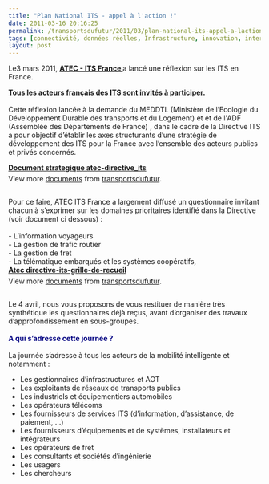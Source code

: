 ```yaml
---
title: "Plan National ITS - appel à l'action !"
date: 2011-03-16 20:16:25
permalink: /transportsdufutur/2011/03/plan-national-its-appel-a-laction.html
tags: [connectivité, données réelles, Infrastructure, innovation, internet, internet des objets, management de la mobilité, multimodes, partage de données, réseaux, Service de mobilité]
layout: post
---
```


<p style="margin-right: 0px">Le3 mars 2011, <strong><a href="http://www.atec-itsfrance.net/evenements.cfm?codrub=EVENTS&codsrub=JOURNEES&codssrub=JOURNEES&atexpo_id=103" target="_blank">ATEC - ITS France </a></strong>a lancé une réflexion sur les ITS en France.</p> <p style="margin-right: 0px"><strong><span style="text-decoration: underline">Tous les acteurs français des ITS sont invités à participer. <br /></span></strong><br />Cette réflexion lancée à la demande du MEDDTL (Ministère de l’Ecologie du Développement Durable des transports et du Logement) et et de l'ADF (Assemblée des Départements de France) , dans le cadre de la Directive ITS a pour objectif d’établir les axes structurants d’une stratégie de développement des ITS pour la France avec l’ensemble des acteurs publics et privés concernés. </p>  <!--more-->  <div id="__ss_7285882" style="width: 477px"><strong style="margin: 12px 0 4px"><a href="http://www.slideshare.net/transportsdufutur/document-strategique-atecdirectiveits" title="Document strategique  atec-directive_its">Document strategique atec-directive_its</a></strong>        <div style="padding: 5px 0 12px">View more <a href="http://www.slideshare.net/">documents</a> from <a href="http://www.slideshare.net/transportsdufutur">transportsdufutur</a>.</div> </div> <br />Pour ce faire, ATEC ITS France a largement diffusé un questionnaire invitant chacun à s’exprimer sur les domaines prioritaires identifié dans la Directive (voir document ci dessous) : <br /><br />- L’information voyageurs <br />- La gestion de trafic routier <br />- La gestion de fret <br />- La télématique embarqués et les systèmes coopératifs, <br /> <div id="__ss_7285884" style="width: 477px"><strong style="margin: 12px 0 4px"><a href="http://www.slideshare.net/transportsdufutur/atec-directiveitsgrillederecueil" title="Atec directive-its-grille-de-recueil">Atec directive-its-grille-de-recueil</a></strong>         <div style="padding: 5px 0 12px">View more <a href="http://www.slideshare.net/">documents</a> from <a href="http://www.slideshare.net/transportsdufutur">transportsdufutur</a>.</div> </div> <br />Le 4 avril, nous vous proposons de vous restituer de manière très synthétique les questionnaires déjà reçus, avant d’organiser des travaux d’approfondissement en sous-groupes. <br /><br /><strong><span style="color: #000080;background-color: #ffffff">A</span></strong><span style="background-color: #ffffff"><strong><span style="color: #000080"> qui s’adresse cette journée ? <br /></span></strong><br /></span>La journée s’adresse à tous les acteurs de la mobilité intelligente et notamment : <ul> <li> <div style="margin-right: 0px">Les gestionnaires d’infrastructures et AOT</div> </li> <li> <div style="margin-right: 0px">Les exploitants de réseaux de transports publics</div> </li> <li> <div style="margin-right: 0px">Les industriels et équipementiers automobiles</div> </li> <li> <div style="margin-right: 0px">Les opérateurs télécoms</div> </li> <li> <div style="margin-right: 0px">Les fournisseurs de services ITS (d’information, d’assistance, de paiement, …)</div> </li> <li> <div style="margin-right: 0px">Les fournisseurs d’équipements et de systèmes, installateurs et intégrateurs</div> </li> <li> <div style="margin-right: 0px">Les opérateurs de fret</div> </li> <li> <div style="margin-right: 0px">Les consultants et sociétés d’ingénierie</div> </li> <li> <div style="margin-right: 0px">Les usagers</div> </li> <li> <div style="margin-right: 0px">Les chercheurs</div> </li> </ul>
